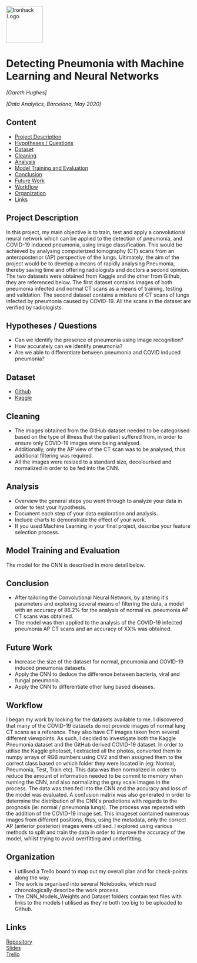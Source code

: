 <img src="https://bit.ly/2VnXWr2" alt="Ironhack Logo" width="100"/>

# Detecting Pneumonia with Machine Learning and Neural Networks
*[Gareth Hughes]*

*[Data Analytics, Barcelona,  May 2020]*

## Content
- [Project Description](#project-description)
- [Hypotheses / Questions](#hypotheses-questions)
- [Dataset](#dataset)
- [Cleaning](#cleaning)
- [Analysis](#analysis)
- [Model Training and Evaluation](#model-training-and-evaluation)
- [Conclusion](#conclusion)
- [Future Work](#future-work)
- [Workflow](#workflow)
- [Organization](#organization)
- [Links](#links)

## Project Description
In this project, my main objective is to train, test and apply a convolutional neural network which can be 
applied to the detection of pneumonia, and COVID-19 induced pneumonia, using image classification. This would be 
achieved by analysing computerized tomography (CT) scans from an anteroposterior (AP) perspective of the lungs.
Ultimately, the aim of the project would be to develop a means of rapidly analysing Pneumonia, thereby saving time
and offering radiologists and doctors a second opinion.
The two datasets were obtained from Kaggle and the other from Github, they are referenced below. The first 
dataset contains images of both pneumonia infected and normal CT scans as a means of training, testing and validation.
The second dataset contains a mixture of CT scans of lungs infected by pneumonia caused by COVID-19. All the scans
in the dataset are verified by radiologists. 


## Hypotheses / Questions
* Can we identify the presence of pneumonia using image recognition?
* How accurately can we identify pneumonia?
* Are we able to differentiate between pneumonia and COVID induced pneumonia?

## Dataset
* [Github](https://github.com/UCSD-AI4H/COVID-CT)
* [Kaggle](https://www.kaggle.com/paultimothymooney/chest-xray-pneumonia)

## Cleaning
* The images obtained from the GitHub dataset needed to be categorised based on the type of illness
that the patient suffered from, in order to ensure only COVID-19 images were being analysed.
* Additionally, only the AP view of the CT scan was to be analysed, thus additional filtering was required.
* All the images were resized to a standard size, decolourised and normalized in order to be fed into the
CNN. 

## Analysis
* Overview the general steps you went through to analyze your data in order to test your hypothesis.
* Document each step of your data exploration and analysis.
* Include charts to demonstrate the effect of your work.
* If you used Machine Learning in your final project, describe your feature selection process.

## Model Training and Evaluation
The model for the CNN is described in more detail below. 

## Conclusion
* After tailoring the Convolutional Neural Network, by altering it's parameters and exploring several means of 
filtering the data, a model with an accuracy of 86.2% for the analysis of normal vs. pneumonia AP CT scans 
was obtained.
* The model was then applied to the analysis of the COVID-19 infected pneumonia AP CT scans and an accuracy of 
XX% was obtained. 

## Future Work
* Increase the size of the dataset for normal, pneumonia and COVID-19 induced pneumonia datasets.
* Apply the CNN to deduce the difference between bacteria, viral and fungal pneumonia.
* Apply the CNN to differentiate other lung based diseases. 

## Workflow
I began my work by looking for the datasets available to me. I discovered that many of the COVID-19 datasets
do not provide images of normal lung CT scans as a reference. They also have CT images taken from several
different viewpoints. As such, I decided to investigate both the Kaggle Pneumonia dataset and the GitHub derived
COVID-19 dataset. In order to utilise the Kaggle photoset, I extracted all the photos, converted them to 
numpy arrays of RGB numbers using CV2 and then assigned them to the correct class based on which folder they were
located in (eg: Normal, Pneumonia, Test, Train etc). This data was then normalized in order to reduce the 
amount of information needed to be commit to memory when running the CNN, and also normalizing the gray scale images
in the process. 
The data was then fed into the CNN and the accuracy and loss of the model was evaluated. A confusion matrix was also
generated in order to determine the distribution of the CNN's predictions with regards to the prognosis (ie: normal / pneumonia lungs).
The process was repeated with the addition of the COVID-19 image set. This imageset contained numerous images from different
positions, thus, using the metadata, only the correct AP (anterior posterior) images were utilised. 
I explored using various methods to split and train the data in order to improve the accuracy of the model, whilst trying
to avoid overfitting and underfitting. 

## Organization
- I utilised a Trello board to map out my overall plan and for check-points along the way.
- The work is organised into several Notebooks, which read chronologically describe the work process.
- The CNN_Models_Weights and Dataset folders contain text files with links to the models I utilised as they're both too
big to be uploaded to Github.

## Links

[Repository](https://github.com/peiriant/Project-Week-8-Final-Project/tree/master/your-project)  
[Slides](https://docs.google.com/presentation/d/1EOBTjrrSqtab0Yp7QVxBku-6PXEwTSGyHm1JzJkU20Q/edit?usp=sharing)  
[Trello](https://trello.com/en)  
